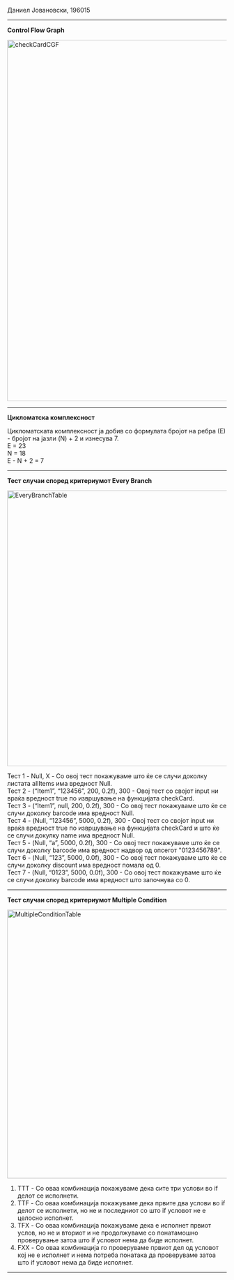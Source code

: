 Даниел Јовановски, 196015

<hr>

<b>Control Flow Graph</b>


<img width="828" alt="checkCardCGF" src="https://github.com/jovanovski262/SI_2024_lab2_196015/assets/60225356/d0dfeaf6-afdc-4bde-8b0a-b61f68e7024a">


<hr>

<b>Цикломатска комплексност</b>

Цикломатската комплексност ја добив со формулата бројот на ребра (Е) - бројот на јазли (N) + 2 и изнесува 7. <br>
E = 23 <br>
N = 18 <br>
E - N + 2 = 7

<hr>

<b>Тест случаи според критериумот Every Branch</b>

 <img width="632" alt="EveryBranchTable" src="https://github.com/jovanovski262/SI_2024_lab2_196015/assets/60225356/b3e7b895-5416-48d3-b72d-dd3bfe5a89d3">

Тест 1 - Null, X - Со овој тест покажуваме што ќе се случи доколку листата allItems има вредност Null. <br>
Тест 2 - (“Item1”, “123456”, 200, 0.2f), 300 - Овој тест со својот input ни враќа вредност true по извршување на функцијата checkCard. <br>
Тест 3 - (“Item1”, null, 200, 0.2f), 300 - Со овој тест покажуваме што ќе се случи доколку barcode има вредност Null. <br>
Тест 4 - (Null, “123456”, 5000, 0.2f), 300 -  Овој тест со својот input ни враќа вредност true по извршување на функцијата checkCard и што ќе се случи докулку name има вредност Null. <br>
Тест 5 - (Null, “a”, 5000, 0.2f), 300 - Со овој тест покажуваме што ќе се случи доколку barcode има вредност надвор од опсегот "0123456789". <br>
Тест 6 - (Null, “123”, 5000, 0.0f), 300 - Со овој тест покажуваме што ќе се случи доколку discount има вредност помала од 0. <br>
Тест 7 - (Null, “0123”, 5000, 0.0f), 300 - Со овој тест покажуваме што ќе се случи доколку barcode има вредност што започнува со 0. <br>

<hr>

<b>Тест случаи според критериумот Multiple Condition</b>

<img width="616" alt="MultipleConditionTable" src="https://github.com/jovanovski262/SI_2024_lab2_196015/assets/60225356/39ebc878-060b-4dba-874f-e138a639a6b1">

1. ТТТ - Со оваа комбинација покажуваме дека сите три услови во if делот се исполнети. <br>
2. TTF - Со оваа комбинација покажуваме дека првите два услови во if делот се исполнети, но не и последниот со што if условот не е целосно исполнет. <br>
3. TFX - Со оваа комбинација покажуваме дека е исполнет првиот услов, но не и вториот и не продолжуваме со понатамошно проверување затоа што if условот нема да биде исполнет. <br>
4. FXX - Со оваа комбинација го проверуваме првиот дел од условот кој не е исполнет и нема потреба понатака да проверуваме затоа што if условот нема да биде исполнет. <br>


<hr>


